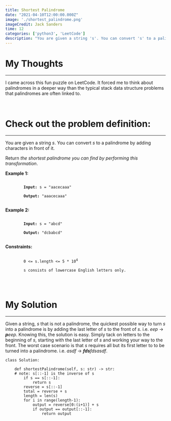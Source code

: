 ```yaml
---
title: Shortest Palindrome
date: "2021-04-10T12:00:00.000Z"
image: './shortest_palindrome.png'
imageCredit: Jack Sanders
time: 12
categories: ['python3', 'LeetCode']
description: "You are given a string 's'. You can convert 's' to a palindrome by adding characters in front of it. Return the shortest palindrome you can find by performing this transformation."
---
```


# My Thoughts
----------------
<p>
I came across this fun puzzle on LeetCode. It forced me to think about palindromes in a deeper way than the typical stack data structure problems that palindromes are often linked to.
<p><br>

# Check out the problem definition:
----------------
<p>
You are given a string <em>s</em>. You can convert <em>s</em> to a palindrome by adding characters in front of it.
</p>
<p>
Return <em>the shortest palindrome you can find by performing this transformation</em>.
</p>

<p>
	<strong>Example 1:</strong>
</p>
<p>
	<code>
		<strong>Input:</strong> s = "aacecaaa"<br>
		<strong>Output:</strong> "aaacecaaa"
	</code>

<p>
	<strong>Example 2:</strong></p>
<p>
	<code>
		<strong>Input:</strong> s = "abcd"<br>
		<strong>Output:</strong> "dcbabcd"
	</code>
</p>

<p>
	<strong>Constraints:</strong>
</p>
<p>
	<code>
		0 &lt;= s.length &lt;= 5 * 10<sup>4</sup><br>
		s consists of lowercase English letters only.
	</code>
</p><br>

# My Solution
----------------
<p>
Given a string, <em>s</em> that is not a palindrome, the quickest possible way to turn <em>s</em> into a palindrome is by adding the last letter of <em>s</em> to the front of <em>s</em>. i.e. <em>eep</em> -> <em><strong>p</strong>eep</em>. Knowing this, the solution is easy. Simply tack on letters to the beginning of <em>s</em>, starting with the last letter of <em>s</em> and working your way to the front. The worst case scenario is that <em>s</em> requires all but its first letter to to be turned into a palindrome. i.e. <em>asdf</em> -> <em><strong>fds</strong>fdsasdf</em>.

```
class Solution:

    def shortestPalindrome(self, s: str) -> str:
	# note: s[::-1] is the inverse of s
        if s == s[::-1]:
            return s
        reverse = s[::-1]
        total = reverse + s
        length = len(s)
        for i in range(length-1):
            output = reverse[0:(i+1)] + s
            if output == output[::-1]:
                return output
```
